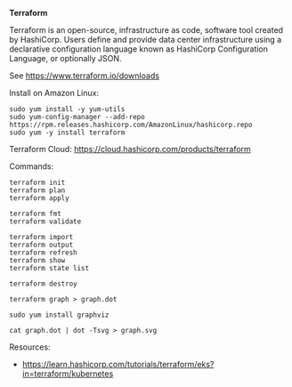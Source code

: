 <strong>Terraform</strong>

Terraform is an open-source, infrastructure as code, software tool created by HashiCorp. Users define and provide data center infrastructure using a declarative configuration language known as HashiCorp Configuration Language, or optionally JSON.

See https://www.terraform.io/downloads

Install on Amazon Linux:

```
sudo yum install -y yum-utils
sudo yum-config-manager --add-repo https://rpm.releases.hashicorp.com/AmazonLinux/hashicorp.repo
sudo yum -y install terraform
```

Terraform Cloud: https://cloud.hashicorp.com/products/terraform

Commands:

```
terraform init
terraform plan
terraform apply

terraform fmt
terraform validate

terraform import
terraform output
terraform refresh
terraform show
terraform state list

terraform destroy
```

```
terraform graph > graph.dot

sudo yum install graphviz

cat graph.dot | dot -Tsvg > graph.svg
```

Resources:

- https://learn.hashicorp.com/tutorials/terraform/eks?in=terraform/kubernetes
